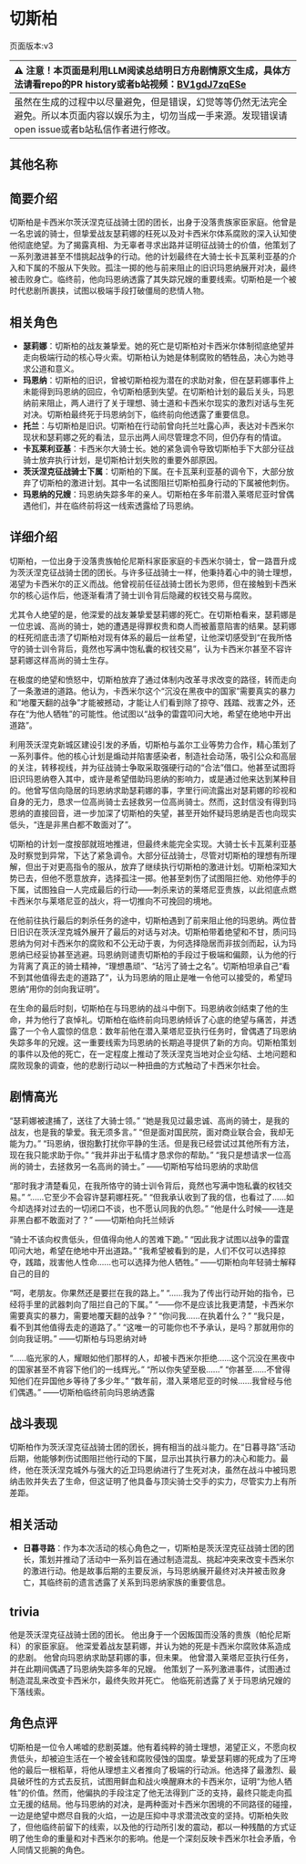# 切斯柏
页面版本:v3
 

| :warning: 注意！本页面是利用LLM阅读总结明日方舟剧情原文生成，具体方法请看repo的PR history或者b站视频：[BV1gdJ7zqESe](https://www.bilibili.com/video/BV1gdJ7zqESe/)         |
|:----------------------------|
| 虽然在生成的过程中以尽量避免，但是错误，幻觉等等仍然无法完全避免。所以本页面内容以娱乐为主，切勿当成一手来源。发现错误请open issue或者b站私信作者进行修改。|



## 其他名称

## 简要介绍
切斯柏是卡西米尔茨沃涅克征战骑士团的团长，出身于没落贵族家臣家庭。他曾是一名忠诚的骑士，但挚爱战友瑟莉娜的枉死以及对卡西米尔体系腐败的深入认知使他彻底绝望。为了揭露真相、为无辜者寻求出路并证明征战骑士的价值，他策划了一系列激进甚至不惜挑起战争的行动。他的计划最终在大骑士长卡瓦莱利亚基的介入和下属的不服从下失败。孤注一掷的他与前来阻止的旧识玛恩纳展开对决，最终被击败身亡。临终前，他向玛恩纳透露了其失踪兄嫂的重要线索。切斯柏是一个被时代悲剧所裹挟，试图以极端手段打破僵局的悲情人物。
## 相关角色
-   **瑟莉娜**：切斯柏的战友兼挚爱。她的死亡是切斯柏对卡西米尔体制彻底绝望并走向极端行动的核心导火索。切斯柏认为她是体制腐败的牺牲品，决心为她寻求公道和意义。
-   **玛恩纳**：切斯柏的旧识，曾被切斯柏视为潜在的求助对象，但在瑟莉娜事件上未能得到玛恩纳的回应，令切斯柏感到失望。在切斯柏计划的最后关头，玛恩纳前来阻止，两人进行了关于理想、骑士道和卡西米尔现实的激烈对话与生死对决。切斯柏最终死于玛恩纳剑下，临终前向他透露了重要信息。
-   **托兰**：与切斯柏是旧识。切斯柏在行动前曾向托兰吐露心声，表达对卡西米尔现状和瑟莉娜之死的看法，显示出两人间尽管理念不同，但仍存有的情谊。
-   **卡瓦莱利亚基**：卡西米尔大骑士长。她的紧急调令导致切斯柏手下大部分征战骑士放弃执行计划，是切斯柏计划失败的重要外部原因。
-   **茨沃涅克征战骑士下属**：切斯柏的下属。在卡瓦莱利亚基的调令下，大部分放弃了切斯柏的激进计划。其中一名试图阻拦切斯柏孤身行动的下属被他刺伤。
-   **玛恩纳的兄嫂**：玛恩纳失踪多年的亲人。切斯柏在多年前潜入莱塔尼亚时曾偶遇他们，并在临终前将这一线索透露给了玛恩纳。
## 详细介绍
切斯柏，一位出身于没落贵族帕伦尼斯科家臣家庭的卡西米尔骑士，曾一路晋升成为茨沃涅克征战骑士团的团长。与许多征战骑士一样，他秉持着心中的骑士理想，渴望为卡西米尔的正义而战。他曾视前任征战骑士团长为恩师，但在接触到卡西米尔的核心运作后，他逐渐看清了骑士训令背后隐藏的权钱交易与腐败。

尤其令人绝望的是，他深爱的战友兼挚爱瑟莉娜的死亡。在切斯柏看来，瑟莉娜是一位忠诚、高尚的骑士，她的遭遇是得罪权贵和商人而被蓄意陷害的结果。瑟莉娜的枉死彻底击溃了切斯柏对现有体系的最后一丝希望，让他深切感受到“在我所恪守的骑士训令背后，竟然也写满中饱私囊的权钱交易”，认为卡西米尔甚至不容许瑟莉娜这样高尚的骑士生存。

在极度的绝望和愤怒中，切斯柏放弃了通过体制内改革寻求改变的路径，转而走向了一条激进的道路。他认为，卡西米尔这个“沉没在黑夜中的国家”需要真实的暴力和“地覆天翻的战争”才能被撼动，才能让人们看到除了掠夺、践踏、戕害之外，还存在“为他人牺牲”的可能性。他试图以“战争的雷霆叩问大地，希望在绝地中开出道路”。

利用茨沃涅克新城区建设引发的矛盾，切斯柏与盖尔工业等势力合作，精心策划了一系列事件。他的核心计划是煽动并陷害感染者，制造社会动荡，吸引公众和高层的关注，转移视线，并为征战骑士争取采取强硬行动的“合法”借口。他甚至试图将旧识玛恩纳卷入其中，或许是希望借助玛恩纳的影响力，或是通过他来达到某种目的。他曾写信向隐居的玛恩纳求助瑟莉娜的事，字里行间流露出对瑟莉娜的珍视和自身的无力，恳求一位高尚骑士去拯救另一位高尚骑士。然而，这封信没有得到玛恩纳的直接回音，进一步加深了切斯柏的失望，甚至开始怀疑玛恩纳是否也向现实低头，“连是非黑白都不敢面对了”。

切斯柏的计划一度按部就班地推进，但最终未能完全实现。大骑士长卡瓦莱利亚基及时察觉到异常，下达了紧急调令。大部分征战骑士，尽管对切斯柏的理想有所理解，但出于对更高指令的服从，放弃了继续执行切斯柏的激进计划。切斯柏深知大势已去，但他不愿意放弃，选择孤注一掷。他甚至刺伤了试图阻拦他、劝他停手的下属，试图独自一人完成最后的行动——刺杀来访的莱塔尼亚贵族，以此彻底点燃卡西米尔与莱塔尼亚的战火，将一切推向不可挽回的境地。

在他前往执行最后的刺杀任务的途中，切斯柏遇到了前来阻止他的玛恩纳。两位昔日旧识在茨沃涅克城外展开了最后的对话与对决。切斯柏带着绝望和不甘，质问玛恩纳为何对卡西米尔的腐败和不公无动于衷，为何选择隐居而非拔剑而起，认为玛恩纳已经妥协甚至逃避。玛恩纳则谴责切斯柏的手段过于极端和偏颇，认为他的行为背离了真正的骑士精神，“理想愚顽”、“玷污了骑士之名”。切斯柏坦承自己“看不到其他值得去走的道路了”，认为玛恩纳的阻止是唯一令他可以接受的，希望玛恩纳“用你的剑向我证明”。

在生命的最后时刻，切斯柏在与玛恩纳的战斗中倒下。玛恩纳收剑结束了他的生命，并为他行了哀悼礼。切斯柏在临终前向玛恩纳倾诉了心底的绝望与痛苦，并透露了一个令人震惊的信息：数年前他在潜入莱塔尼亚执行任务时，曾偶遇了玛恩纳失踪多年的兄嫂。这一重要线索为玛恩纳的长期追寻提供了新的方向。切斯柏策划的事件以及他的死亡，在一定程度上推动了茨沃涅克当地对企业勾结、土地问题和腐败现象的调查，他的悲剧行动以一种扭曲的方式触动了卡西米尔社会。
## 剧情高光
“瑟莉娜被逮捕了，送往了大骑士领。”
“她是我见过最忠诚、高尚的骑士，是我的战友，也是我的挚爱。我无须多言。”
“但是面对国民院，面对商业联合会，我却无能为力。”
“玛恩纳，很抱歉打扰你平静的生活。但是我已经尝试过其他所有方法，现在我只能求助于你。”
“我并非出于私情才恳求你的帮助。”
“我只是想请求一位高尚的骑士，去拯救另一名高尚的骑士。”
——切斯柏写给玛恩纳的求助信

“那时我才清楚看见，在我所恪守的骑士训令背后，竟然也写满中饱私囊的权钱交易。”
“......它至少不会容许瑟莉娜枉死。”
“但我承认收到了我的信，也看过了......如今却选择对过去的一切闭口不谈，也不愿认同我的仇怨。”
“他是什么时候——连是非黑白都不敢面对了？”
——切斯柏向托兰倾诉

“骑士不该向权贵低头，但值得向他人的苦难下跪。”
“因此我才试图以战争的雷霆叩问大地，希望在绝地中开出道路。”
“我希望被看到的是，人们不仅可以选择掠夺，践踏，戕害他人性命......也可以选择为他人牺牲。”
——切斯柏向年轻骑士解释自己的目的

“呵，老朋友。你果然还是要拦在我的路上。”
“......我为了传出行动开始的指令，已经将手里的武器刺向了阻拦自己的下属。”
“——你不是应该比我更清楚，卡西米尔需要真实的暴力，需要地覆天翻的战争？”
“你问我......在执着什么？”
“我只是，看不到其他值得去走的道路了。”
“这唯一的可能你也不予承认，是吗？那就用你的剑向我证明。”
——切斯柏与玛恩纳对峙

“......临光家的人，耀眼如他们那样的人，却被卡西米尔拒绝......这个沉没在黑夜中的国家甚至不肯容下他们的一线辉光。”
“所以你失望至极......”
“你甚至......不曾得知他们在异国他乡等待了多少年。”
“数年前，潜入莱塔尼亚的时候......我曾经与他们偶遇。”
——切斯柏临终前向玛恩纳透露
## 战斗表现
切斯柏作为茨沃涅克征战骑士团的团长，拥有相当的战斗能力。在“日暮寻路”活动后期，他能够刺伤试图阻拦他行动的下属，显示出其执行暴力的决心和能力。最终，他在茨沃涅克城外与强大的近卫玛恩纳进行了生死对决，虽然在战斗中被玛恩纳击败并失去了生命，但这证明了他具备与顶尖骑士交手的实力，尽管实力上有所差距。
## 相关活动
-   **日暮寻路**：作为本次活动的核心角色之一，切斯柏是茨沃涅克征战骑士团的团长，策划并推动了活动中一系列旨在通过制造混乱、挑起冲突来改变卡西米尔的激进行动。他是故事后期的主要反派，与玛恩纳展开最终对决并被击败身亡，其临终前的遗言透露了关系到玛恩纳家族的重要信息。
## trivia
他是茨沃涅克征战骑士团的团长。
他出身于一个因叛国而没落的贵族（帕伦尼斯科）的家臣家庭。
他深爱着战友瑟莉娜，并认为她的死是卡西米尔腐败体系造成的悲剧。
他曾向玛恩纳求助瑟莉娜的事，但未果。
他曾潜入莱塔尼亚执行任务，并在此期间偶遇了玛恩纳失踪多年的兄嫂。
他策划了一系列激进事件，试图通过制造混乱来改变卡西米尔，最终失败并死亡。
他临死前透露了关于玛恩纳兄嫂的下落线索。
## 角色点评
切斯柏是一位令人唏嘘的悲剧英雄。他有着纯粹的骑士理想，渴望正义，不愿向权贵低头，却被迫生活在一个被金钱和腐败侵蚀的国度。挚爱瑟莉娜的死成为了压垮他的最后一根稻草，将他从理想主义者推向了极端的行动派。他选择了最激烈、最具破坏性的方式去反抗，试图用鲜血和战火唤醒麻木的卡西米尔，证明“为他人牺牲”的价值。然而，他偏执的手段注定了他无法得到广泛的支持，最终只能走向孤立无援的结局。他与玛恩纳的对决，是两种面对卡西米尔困境的不同路径的碰撞，一边是绝望中燃尽自我的火焰，一边是压抑中寻求潜流改变的坚持。切斯柏失败了，但他临终前留下的线索，以及他的行动所引发的震动，都以一种残酷的方式证明了他生命的重量和对卡西米尔的影响。他是一个深刻反映卡西米尔社会矛盾，令人同情又扼腕的角色。